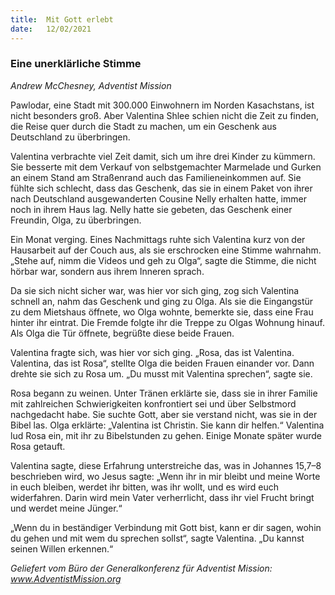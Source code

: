 ```yaml
---
title:  Mit Gott erlebt
date:   12/02/2021
---
```


### Eine unerklärliche Stimme

_Andrew McChesney, Adventist Mission_

Pawlodar, eine Stadt mit 300.000 Einwohnern im Norden Kasachstans, ist nicht besonders groß. Aber Valentina Shlee schien nicht die Zeit zu finden, die Reise quer durch die Stadt zu machen, um ein Geschenk aus Deutschland zu überbringen.

Valentina verbrachte viel Zeit damit, sich um ihre drei Kinder zu kümmern. Sie besserte mit dem Verkauf von selbstgemachter Marmelade und Gurken an einem Stand am Straßenrand auch das Familieneinkommen auf. Sie fühlte sich schlecht, dass das Geschenk, das sie in einem Paket von ihrer nach Deutschland ausgewanderten Cousine Nelly erhalten hatte, immer noch in ihrem Haus lag. Nelly hatte sie gebeten, das Geschenk einer Freundin, Olga, zu überbringen.

Ein Monat verging. Eines Nachmittags ruhte sich Valentina kurz von der Hausarbeit auf der Couch aus, als sie erschrocken eine Stimme wahrnahm. „Stehe auf, nimm die Videos und geh zu Olga“, sagte die Stimme, die nicht hörbar war, sondern aus ihrem Inneren sprach.

Da sie sich nicht sicher war, was hier vor sich ging, zog sich Valentina schnell an, nahm das Geschenk und ging zu Olga. Als sie die Eingangstür zu dem Mietshaus öffnete, wo Olga wohnte, bemerkte sie, dass eine Frau hinter ihr eintrat. Die Fremde folgte ihr die Treppe zu Olgas Wohnung hinauf. Als Olga die Tür öffnete, begrüßte diese beide Frauen.

Valentina fragte sich, was hier vor sich ging. „Rosa, das ist Valentina. Valentina, das ist Rosa“, stellte Olga die beiden Frauen einander vor. Dann drehte sie sich zu Rosa um. „Du musst mit Valentina sprechen“, sagte sie.

Rosa begann zu weinen. Unter Tränen erklärte sie, dass sie in ihrer Familie mit zahlreichen Schwierigkeiten konfrontiert sei und über Selbstmord nachgedacht habe. Sie suchte Gott, aber sie verstand nicht, was sie in der Bibel las. Olga erklärte: „Valentina ist Christin. Sie kann dir helfen.“ Valentina lud Rosa ein, mit ihr zu Bibelstunden zu gehen. Einige Monate später wurde Rosa getauft.

Valentina sagte, diese Erfahrung unterstreiche das, was in Johannes 15,7–8 beschrieben wird, wo Jesus sagte: „Wenn ihr in mir bleibt und meine Worte in euch bleiben, werdet ihr bitten, was ihr wollt, und es wird euch widerfahren. Darin wird mein Vater verherrlicht, dass ihr viel Frucht bringt und werdet meine Jünger.“

„Wenn du in beständiger Verbindung mit Gott bist, kann er dir sagen, wohin du gehen und mit wem du sprechen sollst“, sagte Valentina. „Du kannst seinen Willen erkennen.“

_Geliefert vom Büro der Generalkonferenz für Adventist Mission: www.AdventistMission.org_